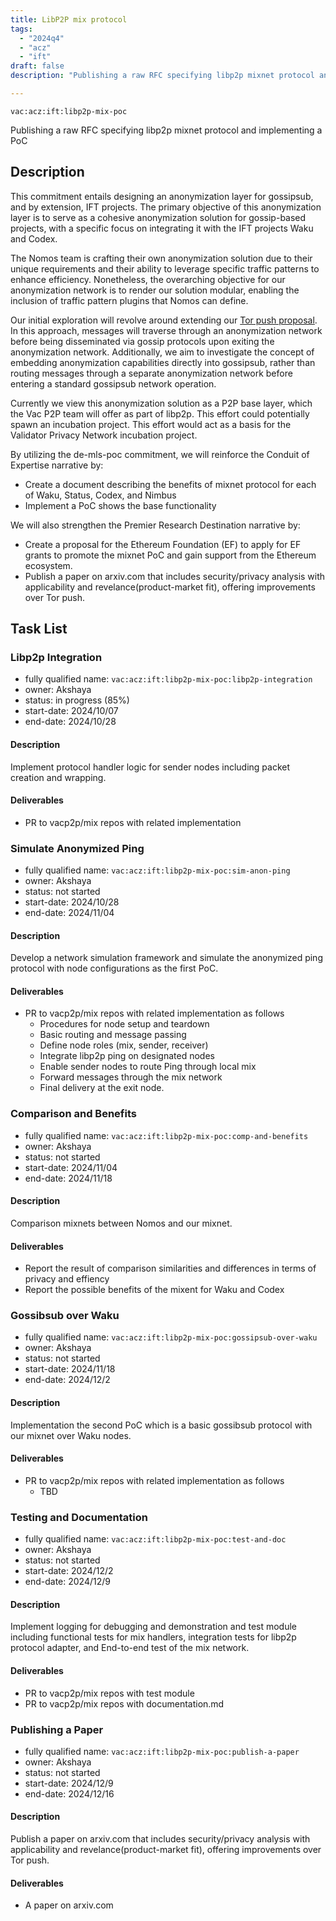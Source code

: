 ```yaml
---
title: LibP2P mix protocol
tags:
  - "2024q4"
  - "acz"
  - "ift"
draft: false
description: "Publishing a raw RFC specifying libp2p mixnet protocol and implementing a PoC"

---
```


`vac:acz:ift:libp2p-mix-poc`

Publishing a raw RFC specifying libp2p mixnet protocol and implementing a PoC
## Description

This commitment entails designing an anonymization layer for gossipsub, and by extension, IFT projects.
The primary objective of this anonymization layer is to serve as a cohesive anonymization solution for gossip-based projects,
with a specific focus on integrating it with the IFT projects Waku and Codex.


The Nomos team is crafting their own anonymization solution due to their unique requirements and their ability to leverage specific traffic patterns to enhance efficiency.
Nonetheless, the overarching objective for our anonymization network is to render our solution modular, enabling the inclusion of traffic pattern plugins that Nomos can define.

Our initial exploration will revolve around extending our [Tor push proposal](https://rfc.vac.dev/spec/46/).
In this approach, messages will traverse through an anonymization network before being disseminated via gossip protocols upon exiting the anonymization network.
Additionally, we aim to investigate the concept of embedding anonymization capabilities directly into gossipsub,
rather than routing messages through a separate anonymization network before entering a standard gossipsub network operation.

Currently we view this anonymization solution as a P2P base layer, which the Vac P2P team will offer as part of libp2p.
This effort could potentially spawn an incubation project.
This effort would act as a basis for the Validator Privacy Network incubation project.


By utilizing the de-mls-poc commitment, 
we will reinforce the Conduit of Expertise narrative by:
* Create a document describing the benefits of mixnet protocol for each of Waku, Status, Codex, and Nimbus
* Implement a PoC shows the base functionality

We will also strengthen the Premier Research Destination narrative by:
* Create a proposal for the Ethereum Foundation (EF) to apply for EF grants to promote the mixnet PoC and 
gain support from the Ethereum ecosystem.
* Publish a paper on arxiv.com that includes security/privacy analysis with applicability and revelance(product-market fit), 
offering improvements over Tor push. 

## Task List

### Libp2p Integration

* fully qualified name: `vac:acz:ift:libp2p-mix-poc:libp2p-integration`
* owner: Akshaya
* status: in progress (85%)
* start-date: 2024/10/07
* end-date: 2024/10/28

#### Description

Implement protocol handler logic for sender nodes including packet creation and wrapping. 

#### Deliverables

* PR to vacp2p/mix repos with related implementation

### Simulate Anonymized Ping

* fully qualified name: `vac:acz:ift:libp2p-mix-poc:sim-anon-ping`
* owner: Akshaya
* status: not started
* start-date: 2024/10/28
* end-date: 2024/11/04

#### Description

Develop a network simulation framework and simulate the anonymized ping protocol with
node configurations as the first PoC. 

#### Deliverables

* PR to vacp2p/mix repos with related implementation as follows
	* Procedures for node setup and teardown
	* Basic routing and message passing
	* Define node roles (mix, sender, receiver)
	* Integrate libp2p ping on designated nodes
	* Enable sender nodes to route Ping through local mix
	* Forward messages through the mix network
	* Final delivery at the exit node.

### Comparison and Benefits 

* fully qualified name: `vac:acz:ift:libp2p-mix-poc:comp-and-benefits`
* owner: Akshaya
* status: not started
* start-date: 2024/11/04
* end-date: 2024/11/18

#### Description

Comparison mixnets between Nomos and our mixnet. 

#### Deliverables

* Report the result of comparison similarities and differences in terms of 
privacy and effiency
* Report the possible benefits of the mixent for Waku and Codex 

### Gossibsub over Waku 

* fully qualified name: `vac:acz:ift:libp2p-mix-poc:gossipsub-over-waku`
* owner: Akshaya
* status: not started
* start-date: 2024/11/18
* end-date: 2024/12/2

#### Description

Implementation the second PoC which is a basic gossibsub protocol with our mixnet over Waku nodes. 

#### Deliverables

* PR to vacp2p/mix repos with related implementation as follows
	* TBD

### Testing and Documentation 

* fully qualified name: `vac:acz:ift:libp2p-mix-poc:test-and-doc`
* owner: Akshaya
* status: not started
* start-date: 2024/12/2
* end-date: 2024/12/9

#### Description

Implement logging for debugging and demonstration and test module including 
functional tests for mix handlers, integration tests for libp2p protocol adapter, and
End-to-end test of the mix network.

#### Deliverables

* PR to vacp2p/mix repos with test module
* PR to vacp2p/mix repos with documentation.md 

### Publishing a Paper 

* fully qualified name: `vac:acz:ift:libp2p-mix-poc:publish-a-paper`
* owner: Akshaya
* status: not started
* start-date: 2024/12/9
* end-date: 2024/12/16

#### Description

Publish a paper on arxiv.com that includes security/privacy analysis with applicability and revelance(product-market fit), 
offering improvements over Tor push. 

#### Deliverables

* A paper on arxiv.com





